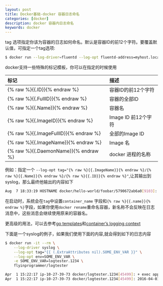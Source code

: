 ```yaml
---
layout: post
title: Docker基础-docker 容器日志命名
categories: [docker]
description: docker 容器内日志命名
keywords: docker
---
```


tag 选项指定你该为容器的日志如何命名。默认是容器ID的前12个字符。要覆盖默认值，可指定一个tag选项:

```bash
$ docker run --log-driver=fluentd --log-opt fluentd-address=myhost.local:24224 --log-opt tag="mailer"
```
<!--more-->
docker支持一些特殊的标记模板，你可以在指定的时候使用

| 标记 | 描述 |
| :-- | :-- |
| {% raw %}{{.ID}}{% endraw %} | 容器ID的前12个字符 |
| {% raw %}{{.FullID}}{% endraw %} | 容器的全部ID |
| {% raw %}{{.Name}}{% endraw %} | 容器名 |
| {% raw %}{{.ImageID}}{% endraw %} | Image ID 前12个字符 |
| {% raw %}{{.ImageFullID}}{% endraw %} | 全部的Image ID |
| {% raw %}{{.ImageName}}{% endraw %} | Image 名 |
| {% raw %}{{.DaemonName}}{% endraw %}	| docker 进程的名称 |

例如：指定一个 `--log-opt tag="{% raw %}{{.ImageName}}{% endraw %}/{% raw %}{{.Name}}{% endraw %}/{% raw %}{{.ID}}{% endraw %}"`,让其输出到syslog，那么最终他输出的内容如下


```bash
Aug  7 18:33:19 HOSTNAME docker/hello-world/foobar/5790672ab6a0[9103]: Hello from Docker
```

在启动时，系统会在`tag`中设置`container_name` 字段和`{% raw %}{{.name}}{% endraw %}`字段，如果你使用`docker rename`重命名容器，新名称不会反映在日志消息中，这些消息会继续使用原来的容器名。

更高级的用法，可以去参考[go templates](https://golang.org/pkg/text/template/)和[container’s logging context](https://github.com/docker/docker/blob/master/daemon/logger/context.go)

下面是一个syslog的例子，如果我们使用下面的内容,就会得到如下的日志内容

```bash
$ docker run -it --rm \
    --log-driver syslog \
    --log-opt tag="{{ (.ExtraAttributes nil).SOME_ENV_VAR }}" \
    --log-opt env=SOME_ENV_VAR \
    -e SOME_ENV_VAR=logtester.1234 \
    flyinprogrammer/logtester
```

```bash
Apr  1 15:22:17 ip-10-27-39-73 docker/logtester.1234[45499]: + exec app
Apr  1 15:22:17 ip-10-27-39-73 docker/logtester.1234[45499]: 2016-04-01 15:22:17.075416751 +0000 UTC stderr msg: 1
```
